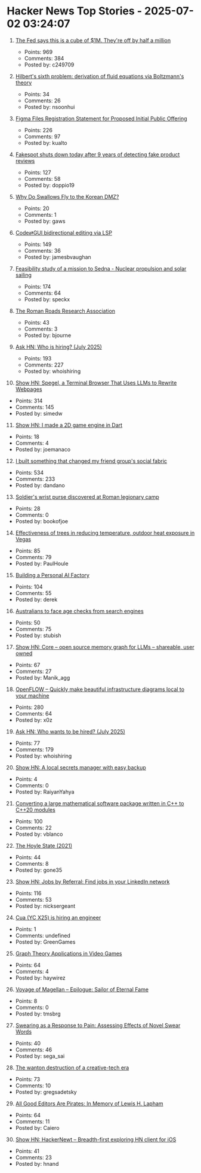 # Hacker News Top Stories - 2025-07-02 03:24:07

1. [The Fed says this is a cube of $1M. They're off by half a million](https://calvin.sh/blog/fed-lie/)
   - Points: 969
   - Comments: 384
   - Posted by: c249709

2. [Hilbert's sixth problem: derivation of fluid equations via Boltzmann's theory](https://arxiv.org/abs/2503.01800)
   - Points: 34
   - Comments: 26
   - Posted by: nsoonhui

3. [Figma Files Registration Statement for Proposed Initial Public Offering](https://www.figma.com/blog/s1-public/)
   - Points: 226
   - Comments: 97
   - Posted by: kualto

4. [Fakespot shuts down today after 9 years of detecting fake product reviews](https://blog.truestar.pro/fakespot-shuts-down/)
   - Points: 127
   - Comments: 58
   - Posted by: doppio19

5. [Why Do Swallows Fly to the Korean DMZ?](https://www.sapiens.org/culture/korean-dmz-estuary-politics-war-borders-diaspora/)
   - Points: 20
   - Comments: 1
   - Posted by: gaws

6. [Code⇄GUI bidirectional editing via LSP](https://jamesbvaughan.com/bidirectional-editing/)
   - Points: 149
   - Comments: 36
   - Posted by: jamesbvaughan

7. [Feasibility study of a mission to Sedna - Nuclear propulsion and solar sailing](https://arxiv.org/abs/2506.17732)
   - Points: 174
   - Comments: 64
   - Posted by: speckx

8. [The Roman Roads Research Association](https://www.romanroads.org/)
   - Points: 43
   - Comments: 3
   - Posted by: bjourne

9. [Ask HN: Who is hiring? (July 2025)](undefined)
   - Points: 193
   - Comments: 227
   - Posted by: whoishiring

10. [Show HN: Spegel, a Terminal Browser That Uses LLMs to Rewrite Webpages](https://simedw.com/2025/06/23/introducing-spegel/)
   - Points: 314
   - Comments: 145
   - Posted by: simedw

11. [Show HN: I made a 2D game engine in Dart](https://bullseye2d.org/)
   - Points: 18
   - Comments: 4
   - Posted by: joemanaco

12. [I built something that changed my friend group's social fabric](https://blog.danpetrolito.xyz/i-built-something-that-changed-my-friend-gro-social-fabric/)
   - Points: 534
   - Comments: 233
   - Posted by: dandano

13. [Soldier's wrist purse discovered at Roman legionary camp](https://www.heritagedaily.com/2025/06/soldiers-wrist-purse-discovered-at-roman-legionary-camp/155513)
   - Points: 28
   - Comments: 0
   - Posted by: bookofjoe

14. [Effectiveness of trees in reducing temperature, outdoor heat exposure in Vegas](https://iopscience.iop.org/article/10.1088/2752-5295/ade17d)
   - Points: 85
   - Comments: 79
   - Posted by: PaulHoule

15. [Building a Personal AI Factory](https://www.john-rush.com/posts/ai-20250701.html)
   - Points: 104
   - Comments: 55
   - Posted by: derek

16. [Australians to face age checks from search engines](https://ia.acs.org.au/article/2025/australians-to-face-age-checks-from-search-engines.html)
   - Points: 50
   - Comments: 75
   - Posted by: stubish

17. [Show HN: Core – open source memory graph for LLMs – shareable, user owned](https://github.com/RedPlanetHQ/core)
   - Points: 67
   - Comments: 27
   - Posted by: Manik_agg

18. [OpenFLOW – Quickly make beautiful infrastructure diagrams local to your machine](https://github.com/stan-smith/OpenFLOW)
   - Points: 280
   - Comments: 64
   - Posted by: x0z

19. [Ask HN: Who wants to be hired? (July 2025)](undefined)
   - Points: 77
   - Comments: 179
   - Posted by: whoishiring

20. [Show HN: A local secrets manager with easy backup](https://github.com/raiyanyahya/yacs)
   - Points: 4
   - Comments: 0
   - Posted by: RaiyanYahya

21. [Converting a large mathematical software package written in C++ to C++20 modules](https://arxiv.org/abs/2506.21654)
   - Points: 100
   - Comments: 22
   - Posted by: vblanco

22. [The Hoyle State (2021)](https://johncarlosbaez.wordpress.com/2021/02/04/the-hoyle-state/)
   - Points: 44
   - Comments: 8
   - Posted by: gone35

23. [Show HN: Jobs by Referral: Find jobs in your LinkedIn network](https://jobsbyreferral.com/)
   - Points: 116
   - Comments: 53
   - Posted by: nicksergeant

24. [Cua (YC X25) is hiring an engineer](https://www.ycombinator.com/companies/cua/jobs/dIskIB1-founding-engineer-cua-yc-x25)
   - Points: 1
   - Comments: undefined
   - Posted by: GreenGames

25. [Graph Theory Applications in Video Games](https://utk.claranguyen.me/talks.php?id=videogames)
   - Points: 64
   - Comments: 4
   - Posted by: haywirez

26. [Voyage of Magellan – Epilogue: Sailor of Eternal Fame](https://analog-antiquarian.net/2025/06/27/epilogue-sailor-of-eternal-fame/)
   - Points: 8
   - Comments: 0
   - Posted by: tmsbrg

27. [Swearing as a Response to Pain: Assessing Effects of Novel Swear Words](https://www.frontiersin.org/journals/psychology/articles/10.3389/fpsyg.2020.00723/full)
   - Points: 40
   - Comments: 46
   - Posted by: sega_sai

28. [The wanton destruction of a creative-tech era](https://blog.greg.technology/2025/06/30/fastly.html)
   - Points: 73
   - Comments: 10
   - Posted by: gregsadetsky

29. [All Good Editors Are Pirates: In Memory of Lewis H. Lapham](https://www.laphamsquarterly.org/roundtable/all-good-editors-are-pirates)
   - Points: 64
   - Comments: 11
   - Posted by: Caiero

30. [Show HN: HackerNewt – Breadth-first exploring HN client for iOS](https://apps.apple.com/us/app/hackernewt-for-hacker-news/id6448201970)
   - Points: 41
   - Comments: 23
   - Posted by: hnand


